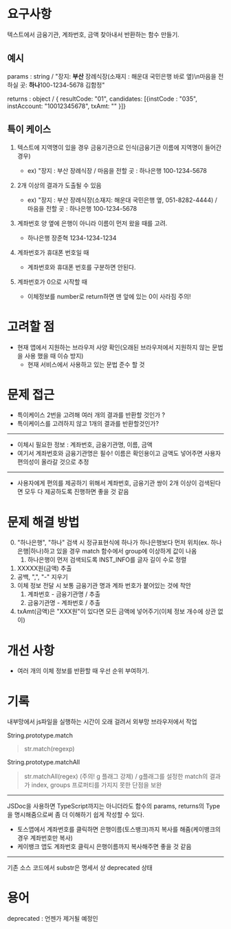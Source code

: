 # 요구사항
텍스트에서 금융기관, 계좌번호, 금액 찾아내서 반환하는 함수 만들기.

## 예시
params : string / "장지: <strong>부산</strong> 장례식장(소재지 : 해운대 국민은행 바로 옆)\n마음을 전하실 곳: <strong>하나</strong>100-1234-5678 김함정"

returns : object / { resultCode: "01", candidates: [{instCode : "035", instAccount: "10012345678", txAmt: "" }]}

## 특이 케이스

1. 텍스트에 지역명이 있을 경우 금융기관으로 인식(금융기관 이름에 지역명이 들어간 경우) 
    - ex) "장지 : 부산 장례식장 / 마음을 전할 곳 : 하나은행 100-1234-5678

2. 2개 이상의 결과가 도출될 수 있음
    - ex) "장지 : 부산 장례식장(소재지: 해운대 국민은행 옆, 051-8282-4444) / 마음을 전할 곳 : 하나은행 100-1234-5678

3. 계좌번호 양 옆에 은행이 아니라 이름이 먼저 왔을 때를 고려.
    - 하나은행 장준혁 1234-1234-1234

4. 계좌번호가 휴대폰 번호일 때
    - 계좌번호와 휴대폰 번호를 구분하면 안된다.

5. 계좌번호가 0으로 시작할 때
    - 이체정보를 number로 return하면 맨 앞에 있는 0이 사라짐 주의!

# 고려할 점
- 현재 앱에서 지원하는 브라우저 사양 확인(오래된 브라우저에서 지원하지 않는 문법을 사용 했을 때 이슈 방지)
  - 현재 서비스에서 사용하고 있는 문법 준수 할 것

# 문제 접근
- 특이케이스 2번을 고려해 여러 개의 결과를 반환할 것인가 ?
- 특이케이스를 고려하지 않고 1개의 결과를 반환할것인가?
---
- 이체시 필요한 정보 : 계좌번호, 금융기관명, 이름, 금액
- 여기서 계좌번호와 금융기관명은 필수! 이름은 확인용이고 금액도 넣어주면 사용자 편의성이 올라갈 것으로 추정
---
- 사용자에게 편의를 제공하기 위해서 계좌번호, 금융기관 쌍이 2개 이상이 검색된다면 모두 다 제공하도록 진행하면 좋을 것 같음

# 문제 해결 방법
0. "하나은행", "하나" 검색 시 정규표현식에 하나가 하나은행보다 먼저 위치(ex. 하나은행|하나)하고 있을 경우 match 함수에서 group에 이상하게 값이 나옴
    1. 하나은행이 먼저 검색되도록 INST_INFO를 글자 길이 수로 정렬
1. XXXXX원(금액) 추출
2. 공백, ",", "-" 지우기
3. 이체 정보 전달 시 보통 금융기관 명과 계좌 번호가 붙어있는 것에 착안
    1. 계좌번호 - 금융기관명 / 추출
    2. 금융기관명 - 계좌번호 / 추출
4. txAmt(금액)은 "XXX원"이 있다면 모든 금액에 넣어주기(이체 정보 개수에 상관 없이)

# 개선 사항
- 여러 개의 이체 정보를 반환할 때 우선 순위 부여하기.

# 기록
내부망에서 js파일을 실행하는 시간이 오래 걸려서 외부망 브라우저에서 작업

String.prototype.match
> str.match(regexp)

String.prototype.matchAll
> str.matchAll(regex) (주의! g 플래그 강제) / g플래그를 설정한 match의 결과가 index, groups 프로퍼티를 가지지 못한 단점을 보완

---

JSDoc을 사용하면 TypeScript까지는 아니더라도 함수의 params, returns의 Type을 명시해줌으로써 좀 더 이해하기 쉽게 작성할 수 있다.

- 토스앱에서 계좌번호를 클릭하면 은행이름(토스뱅크)까지 복사를 해줌(케이뱅크의 경우 계좌번호만 복사) 
- 케이뱅크 앱도 계좌번호 클릭시 은행이름까지 복사해주면 좋을 것 같음


---
기존 소스 코드에서 substr은 명세서 상 deprecated 상태


# 용어
deprecated : 언젠가 제거될 예정인